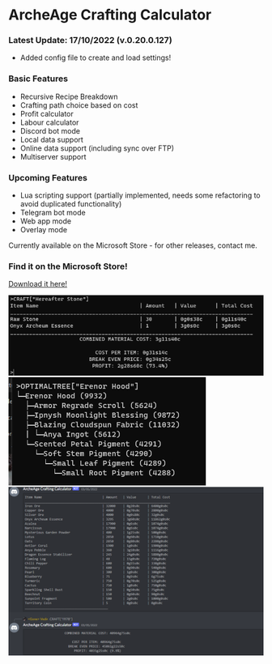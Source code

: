 # ArcheAge Crafting Calculator


### Latest Update: 17/10/2022 (v.0.20.0.127)

- Added config file to create and load settings!

### Basic Features

- Recursive Recipe Breakdown
- Crafting path choice based on cost
- Profit calculator
- Labour calculator
- Discord bot mode
- Local data support
- Online data support (including sync over FTP)
- Multiserver support


### Upcoming Features

- Lua scripting support (partially implemented, needs some refactoring to avoid duplicated functionality)
- Telegram bot mode
- Web app mode
- Overlay mode

Currently available on the Microsoft Store - for other releases, contact me.

### Find it on the Microsoft Store!
[Download it here!](https://apps.microsoft.com/store/detail/archeage-crafting-calculator/9P4D652FVH6W)

![Calculator Screenshot](calculatorscreenshot.png)
![Calculator Screenshot 2](screenshot2.png)
![Calculator Screenshot 3](discordmode.png)
